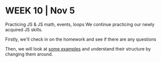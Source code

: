 <h1>WEEK 10 | Nov 5 </h1>
<p>Practicing JS & JS math, events, loops
We continue practicing our newly acquired JS skills.</p>
<p> Firstly, we'll check in on the homework and see if there are any questions</p>

<p>Then, we will look at <a href="">some examples</a> and understand their structure by changing them around.
</p>
